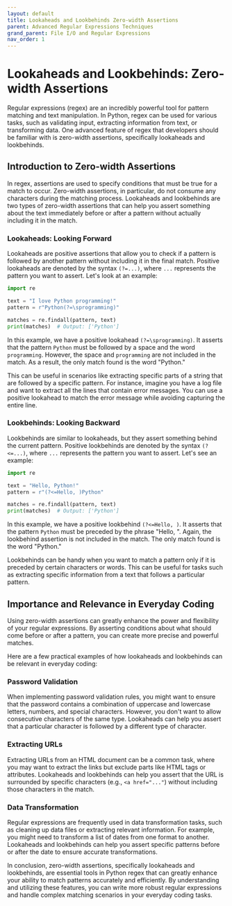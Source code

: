 ```yaml
---
layout: default
title: Lookaheads and Lookbehinds Zero-width Assertions
parent: Advanced Regular Expressions Techniques
grand_parent: File I/O and Regular Expressions
nav_order: 1
---
```

# Lookaheads and Lookbehinds: Zero-width Assertions

Regular expressions (regex) are an incredibly powerful tool for pattern matching and text manipulation. In Python, regex can be used for various tasks, such as validating input, extracting information from text, or transforming data. One advanced feature of regex that developers should be familiar with is zero-width assertions, specifically lookaheads and lookbehinds.

## Introduction to Zero-width Assertions

In regex, assertions are used to specify conditions that must be true for a match to occur. Zero-width assertions, in particular, do not consume any characters during the matching process. Lookaheads and lookbehinds are two types of zero-width assertions that can help you assert something about the text immediately before or after a pattern without actually including it in the match.

### Lookaheads: Looking Forward

Lookaheads are positive assertions that allow you to check if a pattern is followed by another pattern without including it in the final match. Positive lookaheads are denoted by the syntax `(?=...)`, where `...` represents the pattern you want to assert. Let's look at an example:

```python
import re

text = "I love Python programming!"
pattern = r"Python(?=\sprogramming)"

matches = re.findall(pattern, text)
print(matches)  # Output: ['Python']
```

In this example, we have a positive lookahead `(?=\sprogramming)`. It asserts that the pattern `Python` must be followed by a space and the word `programming`. However, the space and `programming` are not included in the match. As a result, the only match found is the word "Python."

This can be useful in scenarios like extracting specific parts of a string that are followed by a specific pattern. For instance, imagine you have a log file and want to extract all the lines that contain error messages. You can use a positive lookahead to match the error message while avoiding capturing the entire line.

### Lookbehinds: Looking Backward

Lookbehinds are similar to lookaheads, but they assert something behind the current pattern. Positive lookbehinds are denoted by the syntax `(?<=...)`, where `...` represents the pattern you want to assert. Let's see an example:

```python
import re

text = "Hello, Python!"
pattern = r"(?<=Hello, )Python"

matches = re.findall(pattern, text)
print(matches)  # Output: ['Python']
```

In this example, we have a positive lookbehind `(?<=Hello, )`. It asserts that the pattern `Python` must be preceded by the phrase "Hello, ". Again, the lookbehind assertion is not included in the match. The only match found is the word "Python."

Lookbehinds can be handy when you want to match a pattern only if it is preceded by certain characters or words. This can be useful for tasks such as extracting specific information from a text that follows a particular pattern.

## Importance and Relevance in Everyday Coding

Using zero-width assertions can greatly enhance the power and flexibility of your regular expressions. By asserting conditions about what should come before or after a pattern, you can create more precise and powerful matches.

Here are a few practical examples of how lookaheads and lookbehinds can be relevant in everyday coding:

### Password Validation

When implementing password validation rules, you might want to ensure that the password contains a combination of uppercase and lowercase letters, numbers, and special characters. However, you don't want to allow consecutive characters of the same type. Lookaheads can help you assert that a particular character is followed by a different type of character.

### Extracting URLs

Extracting URLs from an HTML document can be a common task, where you may want to extract the links but exclude parts like HTML tags or attributes. Lookaheads and lookbehinds can help you assert that the URL is surrounded by specific characters (e.g., `<a href="..."`) without including those characters in the match.

### Data Transformation

Regular expressions are frequently used in data transformation tasks, such as cleaning up data files or extracting relevant information. For example, you might need to transform a list of dates from one format to another. Lookaheads and lookbehinds can help you assert specific patterns before or after the date to ensure accurate transformations.

In conclusion, zero-width assertions, specifically lookaheads and lookbehinds, are essential tools in Python regex that can greatly enhance your ability to match patterns accurately and efficiently. By understanding and utilizing these features, you can write more robust regular expressions and handle complex matching scenarios in your everyday coding tasks.